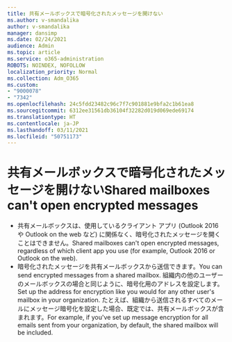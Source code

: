 ```yaml
---
title: 共有メールボックスで暗号化されたメッセージを開けない
ms.author: v-smandalika
author: v-smandalika
manager: dansimp
ms.date: 02/24/2021
audience: Admin
ms.topic: article
ms.service: o365-administration
ROBOTS: NOINDEX, NOFOLLOW
localization_priority: Normal
ms.collection: Adm_O365
ms.custom:
- "9000078"
- "7342"
ms.openlocfilehash: 24c5fdd23482c96c7f7c901881e9bfa2c1b61ea8
ms.sourcegitcommit: 6312ee31561db36104f32282d019d069ede69174
ms.translationtype: HT
ms.contentlocale: ja-JP
ms.lasthandoff: 03/11/2021
ms.locfileid: "50751173"
---
```

# <a name="shared-mailboxes-cant-open-encrypted-messages"></a><span data-ttu-id="913c0-102">共有メールボックスで暗号化されたメッセージを開けない</span><span class="sxs-lookup"><span data-stu-id="913c0-102">Shared mailboxes can't open encrypted messages</span></span>

- <span data-ttu-id="913c0-103">共有メールボックスは、使用しているクライアント アプリ (Outlook 2016 や Outlook on the web など) に関係なく、暗号化されたメッセージを開くことはできません。</span><span class="sxs-lookup"><span data-stu-id="913c0-103">Shared mailboxes can't open encrypted messages, regardless of which client app you use (for example, Outlook 2016 or Outlook on the web).</span></span>
- <span data-ttu-id="913c0-104">暗号化されたメッセージを共有メールボックスから送信できます。</span><span class="sxs-lookup"><span data-stu-id="913c0-104">You can send encrypted messages from a shared mailbox.</span></span> <span data-ttu-id="913c0-105">組織内の他のユーザーのメールボックスの場合と同じように、暗号化用のアドレスを設定します。</span><span class="sxs-lookup"><span data-stu-id="913c0-105">Set up the address for encryption like you would for any other user's mailbox in your organization.</span></span> <span data-ttu-id="913c0-106">たとえば、組織から送信されるすべてのメールにメッセージ暗号化を設定した場合、既定では、共有メールボックスが含まれます。</span><span class="sxs-lookup"><span data-stu-id="913c0-106">For example, if you've set up message encryption for all emails sent from your organization, by default, the shared mailbox will be included.</span></span>
